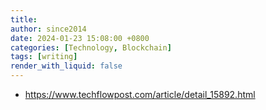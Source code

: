 ```yaml
---
title: 
author: since2014
date: 2024-01-23 15:08:00 +0800
categories: [Technology, Blockchain]
tags: [writing]
render_with_liquid: false
---
```


+ https://www.techflowpost.com/article/detail_15892.html